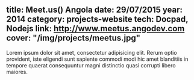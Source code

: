 title: Meet.us() Angola
date: 29/07/2015
year: 2014
category: projects-website
tech: Docpad, Nodejs
link: http://www.meetus.angodev.com
cover: "/img/projects/meetus.jpg"
---

Lorem ipsum dolor sit amet, consectetur adipisicing elit. Rerum optio provident, iste eligendi sunt sapiente commodi modi hic amet blanditiis in tempore quaerat consequuntur magni distinctio quasi corrupti libero maiores.